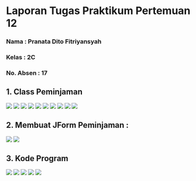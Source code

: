 # Laporan Tugas Praktikum Pertemuan 12

### Nama : Pranata Dito Fitriyansyah

### Kelas : 2C

### No. Absen : 17

## 1. Class Peminjaman 
<img src="tugaspeminjaman (1).png">
<img src="tugaspeminjaman (2).png">
<img src="tugaspeminjaman (3).png">
<img src="tugaspeminjaman (4).png">
<img src="tugaspeminjaman (5).png">
<img src="tugaspeminjaman (6).png">
<img src="tugaspeminjaman (7).png">
<img src="tugaspeminjaman (8).png">
<img src="tugaspeminjaman (9).png">
<img src="tugaspeminjaman (10).png">

## 2. Membuat JForm Peminjaman :
<img src="jform (1).png">
<img src="jform (2).png">

## 3. Kode Program
<img src="kode (1).png">
<img src="kode (2).png">
<img src="kode (3).png">
<img src="kode (4).png">
<img src="kode (5).png">